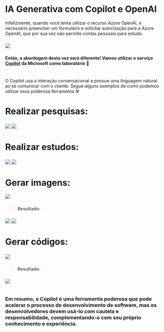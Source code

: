 # IA Generativa com Copilot e OpenAI

Infelizmente, quando você tenta utilizar o recurso Azure OpenAI, é necessário preencher um formulário e solicitar autorização para a Azure OpenAI, que por sua vez não permite contas pessoais para estudo.

###

<img src="./inputs/7.png">

###

**Então, a abordagem desta vez será diferente! Vamos utilizar o serviço [Copilot](https://copilot.microsoft.com/) da Microsoft como laboratório 🚀**

#

O Copilot usa a interação conversacional e possue uma linguagem natural ao se comunicar com o cliente. Segue alguns exemplos de como podemos utilizar essa poderosa ferramenta ⚒️

# Realizar pesquisas:

###

<img src="./inputs/1.png">
<img src="./inputs/2.png">

###

# Realizar estudos:

###

<img src="./inputs/5.png">
<img src="./inputs/6.png">

###



# Gerar imagens:

<img src="./inputs/3.png">

###

> **Resultado:**

###

<img src="./inputs/imagem.jpg">
<img src="./inputs/imagem2.jpg">

###

# Gerar códigos:

###

<img src="./inputs/4.png">

###

> **Resultado:**

###

<img src="./inputs/imagem3.png">

###

#

### **Em resumo, o Copilot é uma ferramenta poderosa que pode acelerar o processo de desenvolvimento de software, mas os desenvolvedores devem usá-lo com cautela e responsabilidade, complementando-o com seu próprio conhecimento e experiência.**
